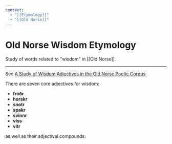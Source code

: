 ```yaml
---
context:
  - "[[Etymology]]"
  - "[[Old Norse]]"
---
```


# Old Norse Wisdom Etymology

Study of words related to "wisdom" in [[Old Norse]].

---

See [A Study of Wisdom Adjectives in the Old Norse Poetic Corpus](https://etheses.whiterose.ac.uk/id/eprint/30663/1/Alicia%20Maddalena%20PhD%20thesis.pdf)

There are seven core adjectives for wisdom:

- **fróðr**
- **horskr**
- **snotr**
- **spakr**
- **svinnr**
- **víss**
- **vitr**

as well as their adjectival compounds.
